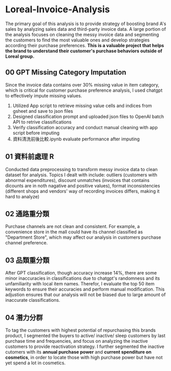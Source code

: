 # Loreal-Invoice-Analysis
The primary goal of this analysis is to provide strategy of boosting brand A's sales by analyzing sales data and third-party invoice data. A large portion of the analysis focuses on cleaning the messy invoice data and segmenting the customers to find the most valuable ones and develop strategies according their purchase preferences. 
**This is a valuable project that helps the brand to understand their customer's purchase behaviors outside of Loreal group.**

## 00 GPT Missing Category Imputation
Since the invoice data contains over 30% missing value in item category, which is critical for customer purchase preference analysis, I used chatgpt to effectively impute missing values.
1. Utilized App script to retrieve missing value cells and indices from gsheet and save to json files
2. Designed classification prompt and uploaded json files to OpenAI batch API to retrive classifications
3. Verify classification accuracy and conduct manual cleaning with app script before imputing
4. 資料清洗前後比較.ipynb evaluate performance after imputing

## 01 資料前處理 R
Conducted data preprocessing to transform messy invoice data to clean dataset for analysis. Topics I dealt with include: outliers (customers with abnormal expenditures), discount unmatches (invoices that contains dicounts are in noth nagative and positive values), format inconsistencies (different shops and vendors' way of recording invoices differs, making it hard to analyze)

## 02 通路重分類
Purchase channels are not clean and consistent. For example, a convenience store in the mall could have its channel classified as "Department Store", which may affect our analysis in customers purchase channel preference.

## 03 品類重分類
After GPT classification, though accuracy increase 14%, there are some minor inaccuracies in classifications due to chatgpt's randomness and its unfamiliarity with local item names. Therefor, I evaluate the top 50 item keywords to ensure their accuracies and perform manual modification. This adjustion ensures that our analysis will not be biased due to large amount of inaccurate classifications.

## 04 潛力分群
To tag the customers with highest potential of repurchasing this brands product, I segmented the buyers to active/ inactive/ sleep customers by last purchase time and frequencies, and focus on analyzing the inactive customers to provide reactivation strategy.
I further segmented the inactive cutomers with its **annual purchase power** and **current spenditure on cosmetics**, in order to locate those with high purchase power but have not yet spend a lot in cosmetics.
